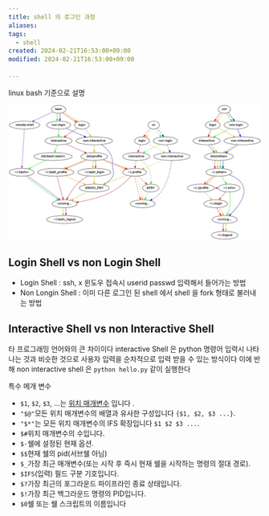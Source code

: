 ```yaml
---
title: shell 의 로그인 과정
aliases: 
tags:
  - shell
created: 2024-02-21T16:53:00+09:00
modified: 2024-02-21T16:53:00+09:00

---
```

linux bash 기준으로 설명

![login shell vs non-login shell-20231223130204](../08.media/20231223130204.png)

## Login Shell vs non Login Shell
- Login Shell : ssh, x 윈도우 접속시 userid passwd 입력해서 들어가는 방법
- Non Longin Shell : 이미 다른 로그인 된 shell 에서 shell 을 fork 형태로 불러내는 방법

## Interactive Shell vs non Interactive Shell
   타 프로그래밍 언어와의 큰 차이이다 interactive Shell 은 python 명령어 입력시 나타나는 것과 비슷한 것으로 사용자 입력을 순차적으로 입력 받을 수 있는 방식이다
   이에 반해 non interactive shell 은 `python hello.py` 같이 실행한다

특수 메개 변수
- `$1`, `$2`, `$3`, ...는 [위치 매개변수](https://www.gnu.org/software/bash/manual/html_node/Positional-Parameters.html) 입니다 .
- `"$@"`모든 위치 매개변수의 배열과 유사한 구성입니다 `{$1, $2, $3 ...}`.
- `"$*"`는 모든 위치 매개변수의 IFS 확장입니다 `$1 $2 $3 ...`.
- `$#`위치 매개변수의 수입니다.
- `$-`쉘에 설정된 현재 옵션.
- `$$`현재 쉘의 pid(서브쉘 아님)
- `$_`가장 최근 매개변수(또는 시작 후 즉시 현재 쉘을 시작하는 명령의 절대 경로).
- `$IFS`(입력) 필드 구분 기호입니다.
- `$?`가장 최근의 포그라운드 파이프라인 종료 상태입니다.
- `$!`가장 최근 백그라운드 명령의 PID입니다.
- `$0`쉘 또는 쉘 스크립트의 이름입니다
